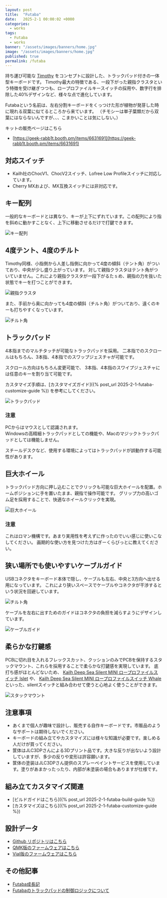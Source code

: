 ```yaml
---
layout: post
title:  "Futaba"
date:   2025-2-1 00:00:02 +0000
categories: 
  - works
tags:
  - Futaba
  - works
banner: "/assets/images/banners/home.jpg"
image: "/assets/images/banners/home.jpg"
published: true
permalink: /futaba
---
```



持ち運び可能な [Timothy](https://note.com/geek_rabb1t/n/n2de5a0391c1a) をコンセプトに設計した、トラックパッド付きの一体型キーボードです。
Timothy最大の特徴である、一段下がった親指クラスタという特徴を受け継ぎつつも、ロープロファイルキースイッチの採用や、数字行を排除した40%デザインなど、様々な点で進化しています。

Futabaという名前は、左右分割キーボードをくっつけた形が植物が発芽した時に現れる双葉に似てるところから来ています。
（チモシーは単子葉類だから双葉にはならないんですが、、、こまかいことは気にしない。）

キットの販売ページはこちら

- [https://geek-rabb1t.booth.pm/items/6631691](https://geek-rabb1t.booth.pm/items/6631691)

## 対応スイッチ

- Kailh社のChocV1、ChocV2スイッチ、Lofree Low Profileスイッチに対応しています。
- Cherry MXおよび、MX互換スイッチには非対応です。



## キー配列

一般的なキーボードとは異なり、キーが上下にずれています。この配列により指を斜めに動かすことなく、上下に移動させるだけで打鍵できます。

![キー配列](/assets/images/futaba/DSCF3486.jpg)

## 4度テント、4度のチルト

Timothy同様、小指側から人差し指側に向かって4度の傾斜（テント角）がついており、中央が少し盛り上がっています。
対して親指クラスタはテント角がついていません。これにより親指クラスタが一段下がるたｓめ、親指の力を抜いた状態でキーを打つことができます。

![親指クラスタ](/assets/images/futaba/DSCF3471.jpg)


また、手前から奥に向かっても4度の傾斜（チルト角）がついており、遠くのキーも打ちやすくなっています。

![チルト角](/assets/images/futaba/DSCF3473.jpg)


## トラックパッド

4本指までのマルチタッチが可能なトラックパッドを採用。
二本指でのスクロールはもちろん、3本指、4本指でのスワップジェスチャが可能です。

スクロール方向はもちろん変更可能で、
3本指、4本指のスワイプジェスチャには任意のキーを割り当て可能です。

カスタマイズ手順は、[カスタマイズガイド]({% post_url 2025-2-1-futaba-customize-guide %}) を参考にしてください。

![トラックパッド](/assets/images/futaba/DSCF3489.jpg)

### 注意

PCからはマウスとして認識されます。  
Windowsの高精細トラックパッドとしての機能や、Macのマジックトラックパッドとしては機能しません。

スチールデスクなど、使用する環境によってはトラックパッドが誤動作する可能性があります。

## 巨大ホイール

トラックパッド方向に押し込むことでクリックも可能な巨大ホイールを配置。ホームポジションに手を置いたまま、親指で操作可能です。
グリップ力の高いゴム足を採用することで、快適なホイールクリックを実現。

![巨大ホイール](/assets/images/futaba/DSCF3490.jpg)

### 注意
これはロマン機構です。あまり実用性を考えずに作ったのでいい感じに使いこなしてください。
画期的な使い方を見つけた方はぎーくらびっとに教えてください。

## 狭い場所でも使いやすいケーブルガイド

USBコネクタをキーボード本体で隠し、ケーブルも左右、中央と3方向へ出せる用になっています。
これにより狭いスペースでケーブルやコネクタが干渉するという状況を回避しています。

![チルト角](/assets/images/futaba/DSCF3466_1.jpg)


ケーブルを左右に出すためのガイドはコネクタの負担を減らすようにデザインしています。

![ケーブルガイド](/assets/images/futaba/DSCF3480.jpg)

## 柔らかな打鍵感

PCBに切れ目を入れるフレックスカット、クッションのみでPCBを保持するスタックマウント、これらを採用することで柔らかな打鍵感を実現しています。
底打ち感がほとんどないため、 [Kailh Deep Sea Silent MINI ロープロファイルスイッチ Islet](https://talpkeyboard.net/items/66a056514c088e035d0344b3) や、 [Kailh Deep Sea Silent MINI ロープロファイルスイッチ Whale](https://talpkeyboard.net/items/66a0596a545dc7002b5dea18) といった、silentスイッチと組み合わせて使うと心地よく使うことができます。

![スタックマウント](/assets/images/futaba/DSCF3491.jpg)


## 注意事項

- あくまで個人が趣味で設計し、販売する自作キーボードです。市販品のようなサポートは期待しないでください。
- キーボードの組み立てやカスタマイズには様々な知識が必要です。楽しめる人だけが買ってください。
- 筐体はJLC3DPさんによる3Dプリント品です。大きな反りが出ないよう設計していますが、多少の反りや変形は許容願います。
- 筐体の塗装はJLC3DPさん提供のスプレーペイントサービスを使用しています。塗りがあまかったったり、内部が未塗装の場合もありますが仕様です。

## 組み立てカスタマイズ関連

- [ビルドガイドはこちら]({% post_url 2025-2-1-futaba-build-guide %}) 
- [カスタマイズはこちら]({% post_url 2025-2-1-futaba-customize-guide %})

## 設計データ
- [Github リポジトリはこちら](https://github.com/geek-rabb1t/futaba)
- [QMK版のファームウェアはこちら](https://github.com/geek-rabb1t/qmk_firmware/tree/futaba)
- [Vial版のファームウェアはこちら](https://github.com/geek-rabb1t/vial-qmk/tree/futaba)

## その他記事
- [Futaba成長記](https://zenn.dev/geek_rabb1t/articles/319136c43a6921)
- [Futabaのトラックパッドの制御ロジックについて](https://zenn.dev/geek_rabb1t/articles/a1940cf93c1766)

